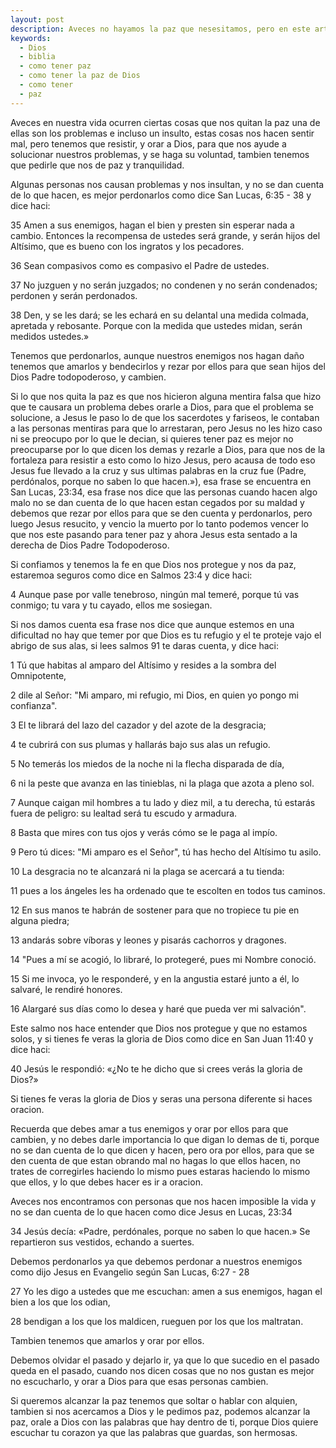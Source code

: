 ```yaml
---
layout: post
description: Aveces no hayamos la paz que nesesitamos, pero en este articulo encontraras de como tener paz con la ayuda de Dios
keywords:
  - Dios
  - biblia
  - como tener paz
  - como tener la paz de Dios
  - como tener
  - paz
---
```


Aveces en nuestra vida ocurren ciertas cosas que nos quitan la paz
una de ellas son los problemas e incluso un insulto, estas cosas nos hacen sentir mal, pero tenemos que resistir, y orar a Dios, para que
nos ayude a solucionar nuestros problemas, y se haga su voluntad, tambien tenemos que pedirle que nos de paz y tranquilidad.

Algunas personas nos causan problemas y nos insultan, y no se dan cuenta de lo que hacen, es mejor perdonarlos como dice San Lucas, 6:35 - 38 y dice haci:

35 Amen a sus enemigos, hagan el bien y presten sin esperar nada a cambio. Entonces la recompensa de ustedes será grande, y serán hijos del Altísimo, que es bueno con los ingratos y los pecadores.

36 Sean compasivos como es compasivo el Padre de ustedes.

37 No juzguen y no serán juzgados; no condenen y no serán condenados; perdonen y serán perdonados.

38 Den, y se les dará; se les echará en su delantal una medida colmada, apretada y rebosante. Porque con la medida que ustedes midan, serán medidos ustedes.»

Tenemos que perdonarlos, aunque nuestros enemigos nos hagan daño tenemos que amarlos y bendecirlos y rezar por ellos para que sean hijos del Dios Padre todopoderoso, y cambien.

Si lo que nos quita la paz es que nos hicieron alguna mentira falsa que hizo que te causara un problema debes orarle a Dios, para que el problema se solucione, a Jesus le paso lo de que los sacerdotes y fariseos, le contaban a las personas mentiras para que lo arrestaran, pero Jesus no les hizo caso ni se preocupo por lo que le decian, si quieres tener paz 
es mejor no preocuparse por lo que dicen los demas y rezarle a Dios, para que nos de la fortaleza para resistir a esto como lo hizo Jesus, pero acausa de todo eso Jesus fue llevado a la cruz y sus ultimas palabras en la cruz fue (Padre, perdónalos, porque no saben lo que hacen.»), esa frase se encuentra en San Lucas, 23:34, esa frase nos dice que las personas cuando hacen algo malo no se dan cuenta de lo que hacen
estan cegados por su maldad y debemos que rezar por ellos para que se den cuenta y perdonarlos, pero luego Jesus resucito, y vencio la muerto por lo tanto podemos vencer lo que nos este pasando para tener paz y ahora Jesus esta sentado a la derecha de Dios Padre Todopoderoso.

Si confiamos y tenemos la fe en que Dios nos protegue y nos da paz, estaremoa seguros como dice en Salmos 23:4 y dice haci:

4 Aunque pase por valle tenebroso, ningún mal temeré, porque tú vas conmigo; tu vara y tu cayado, ellos me sosiegan.

Si nos damos cuenta esa frase nos dice que aunque estemos en una dificultad no hay que temer por que Dios es tu refugio y el te proteje vajo el abrigo de sus alas, si lees salmos 91 te daras cuenta, y dice haci:

1 Tú que habitas al amparo del Altísimo y resides a la sombra del Omnipotente,


2 dile al Señor: "Mi amparo, mi refugio, mi Dios, en quien yo pongo mi confianza".

3 El te librará del lazo del cazador y del azote de la desgracia;

4 te cubrirá con sus plumas y hallarás bajo sus alas un refugio.

5 No temerás los miedos de la noche ni la flecha disparada de día,


6 ni la peste que avanza en las tinieblas, ni la plaga que azota a pleno sol.

7 Aunque caigan mil hombres a tu lado y diez mil, a tu derecha, tú estarás fuera de peligro: su lealtad será tu escudo y armadura.

8 Basta que mires con tus ojos y verás cómo se le paga al impío.

9 Pero tú dices: "Mi amparo es el Señor", tú has hecho del Altísimo tu asilo.

10 La desgracia no te alcanzará ni la plaga se acercará a tu tienda:

11 pues a los ángeles les ha ordenado que te escolten en todos tus caminos.

12 En sus manos te habrán de sostener para que no tropiece tu pie en alguna piedra;

13 andarás sobre víboras y leones y pisarás cachorros y dragones.

14 "Pues a mí se acogió, lo libraré, lo protegeré, pues mi Nombre conoció.

15 Si me invoca, yo le responderé, y en la angustia estaré junto a él, lo salvaré, le rendiré honores.

16 Alargaré sus días como lo desea y haré que pueda ver mi salvación".

Este salmo nos hace entender que Dios nos protegue y que no estamos solos, y si tienes fe veras la gloria de Dios como dice en San Juan 11:40 y dice haci:

40 Jesús le respondió: «¿No te he dicho que si crees verás la gloria de Dios?»

Si tienes fe veras la gloria de Dios y seras una persona diferente si haces oracion.

Recuerda que debes amar a tus enemigos y orar por ellos para que cambien, y no debes darle importancia lo que digan lo demas de ti, porque no se dan cuenta de lo que dicen y hacen, pero ora por ellos, para que se den cuenta de que estan obrando mal
no hagas lo que ellos hacen, no trates de corregirles haciendo lo mismo pues estaras haciendo lo mismo que ellos, y lo que debes hacer es ir a oracion.


Aveces nos encontramos con personas que nos hacen imposible la vida y no se dan cuenta de lo que hacen como dice Jesus en Lucas, 23:34

34 Jesús decía: «Padre, perdónales, porque no saben lo que hacen.» Se repartieron sus vestidos, echando a suertes.

Debemos perdonarlos ya que debemos perdonar a nuestros enemigos como dijo Jesus en Evangelio según San Lucas, 6:27 - 28

27 Yo les digo a ustedes que me escuchan: amen a sus enemigos, hagan el bien a los que los odian,

28 bendigan a los que los maldicen, rueguen por los que los maltratan.

Tambien tenemos que amarlos y orar por ellos.

Debemos olvidar el pasado y dejarlo ir, ya que lo que sucedio en el pasado queda en el pasado, cuando nos dicen cosas que no nos gustan es mejor no escucharlo,  y orar a Dios para que esas personas cambien.

Si queremos alcanzar la paz tenemos que soltar o hablar con alquien, tambien si nos acercamos a Dios y le pedimos paz, podemos alcanzar la paz, orale a Dios con las palabras que hay dentro de ti, porque Dios quiere escuchar tu corazon ya que las palabras que guardas, son hermosas.


